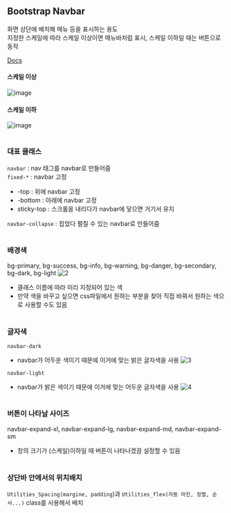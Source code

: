 ## Bootstrap Navbar
화면 상단에 배치해 메뉴 등을 표시하는 용도    
지정한 스케일에 따라 스케일 이상이면 메뉴바처럼 표시, 스케일 이하일 때는 버튼으로 동작

[Docs](https://getbootstrap.com/docs/5.1/components/navbar/)
#### 스케일 이상
![image](https://user-images.githubusercontent.com/44824456/134836541-7e9b713f-ec1a-4df8-9b38-dc45610b1781.png)

#### 스케일 이하
![image](https://user-images.githubusercontent.com/44824456/134836520-1dc0b38f-1ab3-4300-894c-e91a47feafe2.png)

#

### 대표 클래스
`navbar` : nav 태그를 navbar로 만들어줌    
`fixed-*` : navbar 고정    
- -top : 위에 navbar 고정    
- -bottom : 아래에 navbar 고정    
- sticky-top : 스크롤을 내리다가 navbar에 닿으면 거기서 유지    

`navbar-collapse` : 접었다 펼칠 수 있는 navbar로 만들어줌   

#

### 배경색
bg-primary, bg-success, bg-info, bg-warning, bg-danger, bg-secondary, bg-dark, bg-light
![2](https://user-images.githubusercontent.com/44824456/134835724-6bde50fb-050b-48ad-8a29-b364d5cd60f5.png)
- 클래스 이름에 따라 미리 지정되어 있는 색
- 만약 색을 바꾸고 싶으면 css파일에서 원하는 부분을 찾아 직접 바꿔서 원하는 색으로 사용할 수도 있음

#

### 글자색

`navbar-dark `
- navbar가 어두운 색이기 때문에 이거에 맞는 밝은 글자색을 사용
![3](https://user-images.githubusercontent.com/44824456/134835802-9ca3a87d-b453-48a1-81f0-8c14767c9e67.png)

`navbar-light`
- navbar가 밝은 색이기 때문에 이거에 맞는 어두운 글자색을 사용
![4](https://user-images.githubusercontent.com/44824456/134835821-7d18b7f5-7c20-4301-82e9-654622e87ead.png)

#

### 버튼이 나타날 사이즈
navbar-expand-xl, navbar-expand-lg, navbar-expand-md, navbar-expand-sm
- 창의 크기가 (스케일)이하일 때 버튼이 나타나겠끔 설정할 수 있음

#

### 상단바 안에서의 위치배치
`Utilities_Spacing(margine, padding`)과 `Utilities_flex(자동 마진, 정렬, 순서...)` class를 사용해서 배치
